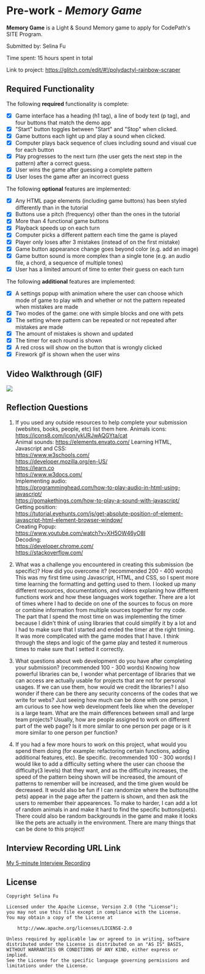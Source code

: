 # Pre-work - *Memory Game*

**Memory Game** is a Light & Sound Memory game to apply for CodePath's SITE Program. 

Submitted by: Selina Fu

Time spent: 15 hours spent in total

Link to project: https://glitch.com/edit/#!/polydactyl-rainbow-scraper

## Required Functionality

The following **required** functionality is complete:

* [X] Game interface has a heading (h1 tag), a line of body text (p tag), and four buttons that match the demo app
* [X] "Start" button toggles between "Start" and "Stop" when clicked. 
* [X] Game buttons each light up and play a sound when clicked. 
* [X] Computer plays back sequence of clues including sound and visual cue for each button
* [X] Play progresses to the next turn (the user gets the next step in the pattern) after a correct guess. 
* [X] User wins the game after guessing a complete pattern
* [X] User loses the game after an incorrect guess

The following **optional** features are implemented:

* [X] Any HTML page elements (including game buttons) has been styled differently than in the tutorial
* [X] Buttons use a pitch (frequency) other than the ones in the tutorial
* [X] More than 4 functional game buttons
* [X] Playback speeds up on each turn
* [X] Computer picks a different pattern each time the game is played
* [X] Player only loses after 3 mistakes (instead of on the first mistake)
* [X] Game button appearance change goes beyond color (e.g. add an image)
* [X] Game button sound is more complex than a single tone (e.g. an audio file, a chord, a sequence of multiple tones)
* [X] User has a limited amount of time to enter their guess on each turn

The following **additional** features are implemented:

- [X] A settings popup with animation where the user can choose which mode of game to play with and whether or not the pattern repeated when mistakes are made
- [X] Two modes of the game: one with simple blocks and one with pets
- [X] The setting where pattern can be repeated or not repeated after mistakes are made
- [X] The amount of mistakes is shown and updated
- [X] The timer for each round is shown
- [X] A red cross will show on the button that is wrongly clicked
- [X] Firework gif is shown when the user wins

## Video Walkthrough (GIF)

<img src="http://g.recordit.co/vklFfXTMI9.gif">

## Reflection Questions
1. If you used any outside resources to help complete your submission (websites, books, people, etc) list them here. 
Animals icons: https://icons8.com/icon/ykURJwAQGYta/cat<br>
Animal sounds: https://elements.envato.com/
Learning HTML, Javascript and CSS:<br />
https://www.w3schools.com/<br />
https://developer.mozilla.org/en-US/<br />
https://learn.co<br />
https://www.w3docs.com/<br />
Implementing audio:<br />
https://programminghead.com/how-to-play-audio-in-html-using-javascript/<br />
https://gomakethings.com/how-to-play-a-sound-with-javascript/<br />
Getting position:<br />
https://tutorial.eyehunts.com/js/get-absolute-position-of-element-javascript-html-element-browser-window/<br />
Creating Popup:<br />
https://www.youtube.com/watch?v=XH5OW46yO8I<br />
Decoding:<br />
https://developer.chrome.com/<br />
https://stackoverflow.com/<br />

2. What was a challenge you encountered in creating this submission (be specific)? How did you overcome it? (recommended 200 - 400 words) 
This was my first time using Javascript, HTML, and CSS, so I spent more time learning the formatting and getting used to them. I looked up many different resources, documentations, and videos explaning how different functions work and how these languages work together. There are a lot of times where I had to decide on one of the sources to focus on more or combine information from multiple sources together for my code. <br />
The part that I spend the most time on was implementing the timer because I didn't think of using libraries that could simplify it by a lot and I had to make sure that I started and ended the timer at the right timing. It was more complicated with the game modes that I have. I think through the steps and logic of the game play and tested it numerous times to make sure that I setted it correctly. 

3. What questions about web development do you have after completing your submission? (recommended 100 - 300 words) 
Knowing how powerful libraries can be, I wonder what percentage of libraries that we can access are actually usable for projects that are not for personal usages. If we can use them, how would we credit the libraries? I also wonder if there can be there any security concerns of the codes that we write for webs? 
Just seeing how much can be done with one person, I am curious to see how web development feels like when the developer is a large team. What are the main differences between small and large team projects? Usually, how are people assigned to work on different part of the web page? Is it more similar to one person per page or is it more similar to one person per function?

4. If you had a few more hours to work on this project, what would you spend them doing (for example: refactoring certain functions, adding additional features, etc). Be specific. (recommended 100 - 300 words) 
I would like to add a difficulty setting where the user can choose the difficulty(3 levels) that they want, and as the difficulty increases, the speed of the pattern being shown will be increased, the amount of patterns to remember will be increased, and the time given would be decreased. It would also be fun if I can randomize where the buttons(the pets) appear in the page after the pattern is shown, and then ask the users to remember their appearences. To make to harder, I can add a lot of random animals in and make it hard to find the specific buttons(pets). There could also be random backgrounds in the game and make it looks like the pets are actually in the environment. There are many things that can be done to this project!



## Interview Recording URL Link

[My 5-minute Interview Recording](https://psu.mediaspace.kaltura.com/media/Selina+Fu%27s+Zoom+Meeting/1_tcid2y9y)


## License

    Copyright Selina Fu

    Licensed under the Apache License, Version 2.0 (the "License");
    you may not use this file except in compliance with the License.
    You may obtain a copy of the License at

        http://www.apache.org/licenses/LICENSE-2.0

    Unless required by applicable law or agreed to in writing, software
    distributed under the License is distributed on an "AS IS" BASIS,
    WITHOUT WARRANTIES OR CONDITIONS OF ANY KIND, either express or implied.
    See the License for the specific language governing permissions and
    limitations under the License.
